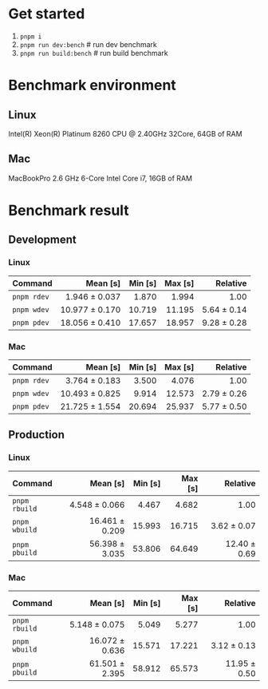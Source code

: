 # Get started
1. `pnpm i`
2. `pnpm run dev:bench` # run dev benchmark
3. `pnpm run build:bench` # run build benchmark





<!---benchStart-->
# Benchmark environment

## Linux
Intel(R) Xeon(R) Platinum 8260 CPU @ 2.40GHz 32Core, 64GB of RAM
## Mac
MacBookPro 2.6 GHz 6-Core Intel Core i7, 16GB of RAM

# Benchmark result

## Development 

### Linux 
| Command | Mean [s] | Min [s] | Max [s] | Relative |
|:---|---:|---:|---:|---:|
| `pnpm rdev` | 1.946 ± 0.037 | 1.870 | 1.994 | 1.00 |
| `pnpm wdev` | 10.977 ± 0.170 | 10.719 | 11.195 | 5.64 ± 0.14 |
| `pnpm pdev` | 18.056 ± 0.410 | 17.657 | 18.957 | 9.28 ± 0.28 |


### Mac
| Command | Mean [s] | Min [s] | Max [s] | Relative |
|:---|---:|---:|---:|---:|
| `pnpm rdev` | 3.764 ± 0.183 | 3.500 | 4.076 | 1.00 |
| `pnpm wdev` | 10.493 ± 0.825 | 9.914 | 12.573 | 2.79 ± 0.26 |
| `pnpm pdev` | 21.725 ± 1.554 | 20.694 | 25.937 | 5.77 ± 0.50 |


## Production

### Linux 
| Command | Mean [s] | Min [s] | Max [s] | Relative |
|:---|---:|---:|---:|---:|
| `pnpm rbuild` | 4.548 ± 0.066 | 4.467 | 4.682 | 1.00 |
| `pnpm wbuild` | 16.461 ± 0.209 | 15.993 | 16.715 | 3.62 ± 0.07 |
| `pnpm pbuild` | 56.398 ± 3.035 | 53.806 | 64.649 | 12.40 ± 0.69 |


### Mac
| Command | Mean [s] | Min [s] | Max [s] | Relative |
|:---|---:|---:|---:|---:|
| `pnpm rbuild` | 5.148 ± 0.075 | 5.049 | 5.277 | 1.00 |
| `pnpm wbuild` | 16.072 ± 0.636 | 15.571 | 17.221 | 3.12 ± 0.13 |
| `pnpm pbuild` | 61.501 ± 2.395 | 58.912 | 65.573 | 11.95 ± 0.50 |

<!---benchEnd-->
	
	
	
	
	